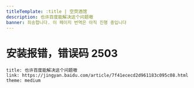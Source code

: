 ```yaml
---
titleTemplate: :title | 空荧酒馆
description: 也许百度能解决这个问题嗷
banner: 죄송합니다. 이 페이지 번역은 아직 진행 중입니다
---
```


[文：安装报错，错误码2503]: # 'https://support.qq.com/products/321980/faqs/97117'

# 安装报错，错误码 2503

```card
title: 也许百度能解决这个问题嗷
link: https://jingyan.baidu.com/article/7f41ececd2d961183c095c08.html
theme: medium
```
